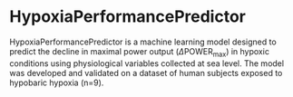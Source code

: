 # HypoxiaPerformancePredictor
HypoxiaPerformancePredictor is a machine learning model designed to predict the decline in maximal power output ($\Delta \text{POWER}_{\text{max}}$) in hypoxic conditions using physiological variables collected at sea level. The model was developed and validated on a dataset of human subjects exposed to hypobaric hypoxia (n=9).
